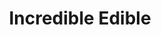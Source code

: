 ---
layout: link
link_url: https://www.incredibleedible.org.uk
title: Incredible Edible
source: Incredible Edible
card: 
petal: 
task: Engage with Incredible Edible
---